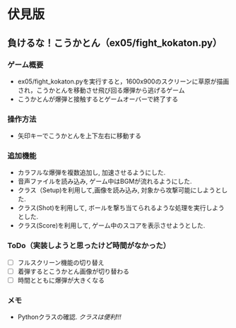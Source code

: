 # 伏見版
## 負けるな！こうかとん（ex05/fight_kokaton.py）
### ゲーム概要
- ex05/fight_kokaton.pyを実行すると，1600x900のスクリーンに草原が描画され，こうかとんを移動させ飛び回る爆弾から逃げるゲーム
- こうかとんが爆弾と接触するとゲームオーバーで終了する
### 操作方法
- 矢印キーでこうかとんを上下左右に移動する
### 追加機能
- カラフルな爆弾を複数追加し, 加速させるようにした.
- 音声ファイルを読み込み, ゲーム中はBGMが流れるようにした.
- クラス（Setup)を利用して,画像を読み込み, 対象から攻撃可能にしようとした.
- クラス(Shot)を利用して, ボールを撃ち当てられるような処理を実行しようとした.
- クラス(Score)を利用して, ゲーム中のスコアを表示させようとした.
### ToDo（実装しようと思ったけど時間がなかった）
- [ ] フルスクリーン機能の切り替え
- [ ] 着弾するとこうかとん画像が切り替わる
- [ ] 時間とともに爆弾が大きくなる
### メモ
- Pythonクラスの確認. *クラスは便利!!!*